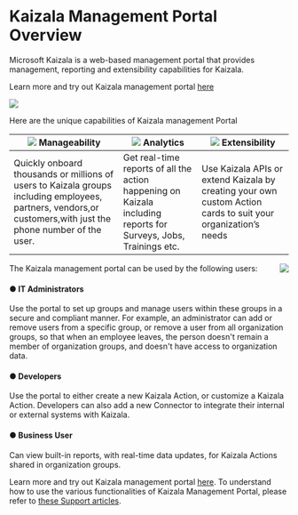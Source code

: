 # Kaizala Management Portal Overview

Microsoft Kaizala is a web-based management portal that provides management, reporting and extensibility capabilities for Kaizala.

 Learn more and try out Kaizala management portal [here][1] 

[1]: https://manage.kaiza.la/

![](https://github.com/Microsoft/kaizala-docs-preview/blob/harishvalurouthu-patch-1/kaizala/PartnerDocs/Images/Managment%20Portal.png)

Here are the unique capabilities of Kaizala management Portal 

| ![](https://github.com/Microsoft/kaizala-docs-preview/blob/harishvalurouthu-patch-1/kaizala/PartnerDocs/Images/Manageability.png)  Manageability | ![](https://github.com/Microsoft/kaizala-docs-preview/blob/harishvalurouthu-patch-1/kaizala/PartnerDocs/Images/Analytics.png) Analytics | ![](https://github.com/Microsoft/kaizala-docs-preview/blob/harishvalurouthu-patch-1/kaizala/PartnerDocs/Images/Extensibilty.png) Extensibility |
| ------------- | ------------- |------------- |
| Quickly onboard thousands or millions of users to Kaizala groups including employees, partners, vendors,or customers,with just the phone number of the user.|Get real-time reports of all the action happening on Kaizala including reports for Surveys, Jobs, Trainings etc. |Use Kaizala APIs or extend Kaizala by creating your own custom Action cards to suit your organization’s needs|

The Kaizala management portal can be used by the following users: <img align="right" src="https://github.com/Microsoft/kaizala-docs-preview/blob/harishvalurouthu-patch-1/kaizala/PartnerDocs/Images/IT%20Administrator.PNG">

#### ●    IT Administrators
Use the portal to set up groups and manage users within these groups in a secure and compliant manner. For example, an administrator can add or remove users from a specific group, or remove a user from all organization groups, so that when an employee leaves, the person doesn't remain a member of organization groups, and doesn't have access to organization data.
#### ●    Developers
Use the portal to either create a new Kaizala Action, or customize a Kaizala Action. Developers can also add a new Connector to integrate their internal or external systems with Kaizala.
#### ●    Business User
Can view built-in reports, with real-time data updates, for Kaizala Actions shared in organization groups.

Learn more and try out Kaizala management portal [here](https://manage.kaiza.la/). To understand how to use the various functionalities of Kaizala Management Portal, please refer to [these Support articles](https://support.office.com/en-us/article/About-Kaizala-Management-Portal-2046ddba-06fb-49c9-b6d6-a4777e8a556f?ui=en-US&rs=en-IN&ad=IN).
